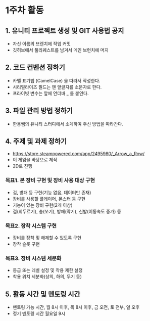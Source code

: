 ﻿# 1주차 활동

## 1. 유니티 프로젝트 생성 및 GIT 사용법 공지
- 자신 이름의 브렌치에 작업 커밋
- 깃허브에서 풀리퀘스트를 남겨서 메인 브런치에 머지

## 2. 코드 컨벤션 정하기
- 카멜 표기법 (CamelCase) 을 따라서 작성한다.
- 시리얼라이즈 필드는 맨 앞글자를 소문자로 한다.
- 프라이빗 변수는 앞에 언더바 _ 를 붙인다.

## 3. 파일 관리 방법 정하기
- 한용쌤의 유니티 스터디에서 소계하여 주신 방법을 따라간다.

## 4. 주제 및 과제 정하기
- https://store.steampowered.com/app/2495980/_Arrow_a_Row/
- 이 게임을 바탕으로 제작
- 2D로 진행

### 목표1. 본 장비 구현 및 장비 사용 대상 구현
- 검, 방패 등 구현(기능 없음, 데이터만 존재)
- 장비를 사용할 플레이어, 몬스터 등 구현 
- 기능이 있는 장비 구현(2개 이상)
- 검(휘두르기), 총(쏘기), 방패(막기), 신발(이동속도 증가) 등
### 목표2. 장착 시스템 구현
- 장비를 장착 및 해제할 수 있도록 구현
- 장착 슬롯 구현
### 목표3. 장비 시스템 세분화
- 등급 또는 레벨 설정 및 착용 제한 설정
- 착용 위치 세분화(상의, 하의, 무기 등)

## 5. 활동 시간 및 멘토링 시간
- 맨토링 가능 시간, 월 8시 이후, 목 8시 이후, 금 오전, 토 전부, 일 오후
- 정기 멘토링 시간 월요일 9시
